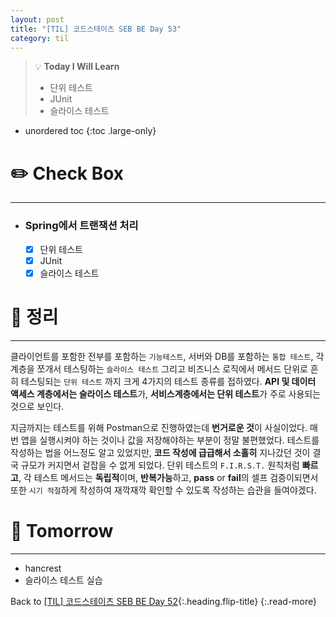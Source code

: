 ```yaml
---
layout: post
title: "[TIL] 코드스테이츠 SEB BE Day 53"
category: til
---
```

> 💡 **Today I Will Learn**
>
> * 단위 테스트
> * JUnit
> * 슬라이스 테스트

* unordered toc
{:toc .large-only}

# ✏️ Check Box
***

* ### Spring에서 트랜잭션 처리

  * [x] <label>단위 테스트</label>
  * [x] <label>JUnit</label>
  * [x] <label>슬라이스 테스트</label>

# 📌 정리
***

클라이언트를 포함한 전부를 포함하는 `기능테스트`, 서버와 DB를 포함하는 `통합 테스트`, 각 계층을 쪼개서 테스팅하는 `슬라이스 테스트` 그리고 비즈니스 로직에서 메서드 단위로 흔히 테스팅되는 `단위 테스트` 까지 크게 4가지의 테스트 종류를 접하였다. **API 및 데이터 액세스 계층에서는 슬라이스 테스트**가, **서비스계층에서는 단위 테스트**가 주로 사용되는 것으로 보인다.

지금까지는 테스트를 위해 Postman으로 진행하였는데 **번거로운 것**이 사실이었다. 매번 앱을 실행시켜야 하는 것이나 값을 저장해야하는 부분이 정말 불편했었다. 테스트를 작성하는 법을 어느정도 알고 있었지만, **코드 작성에 급급해서 소홀히** 지나갔던 것이 결국 규모가 커지면서 겉잡을 수 없게 되었다. 단위 테스트의 `F.I.R.S.T.` 원칙처럼 **빠르고**, 각 테스트 메서드는 **독립적**이며, **반복가능**하고, **pass** or **fail**의 셀프 검증이되면서 또한 `시기 적절`하게 작성하여 재깍재깍 확인할 수 있도록 작성하는 습관을 들여야겠다.


# 🎯 Tomorrow
***

* hancrest
* 슬라이스 테스트 실습

Back to [[TIL] 코드스테이츠 SEB BE Day 52](220711-til){:.heading.flip-title}
{:.read-more}